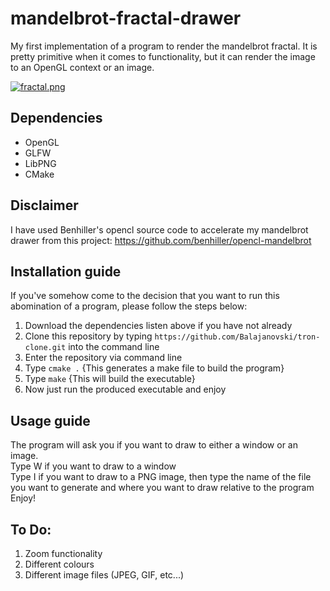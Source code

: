 # mandelbrot-fractal-drawer
My first implementation of a program to render the mandelbrot fractal.
It is pretty primitive when it comes to functionality, but it can render the image to an OpenGL context or an image.

[![fractal.png](https://s10.postimg.org/r6mpm6ks9/fractal.png)](https://postimg.org/image/jdw1u7et1/)

## Dependencies
* OpenGL 
* GLFW
* LibPNG
* CMake

## Disclaimer
I have used Benhiller's opencl source code to accelerate my mandelbrot drawer from this project:
https://github.com/benhiller/opencl-mandelbrot

## Installation guide
If you've somehow come to the decision that you want to run this abomination of a program, please follow the steps below: <br>
1. Download the dependencies listen above if you have not already
2. Clone this repository by typing ` https://github.com/Balajanovski/tron-clone.git ` into the command line
3. Enter the repository via command line
4. Type `cmake .` {This generates a make file to build the program}
5. Type `make` {This will build the executable}
6. Now just run the produced executable and enjoy

## Usage guide
The program will ask you if you want to draw to either a window or an image.<br>
Type W if you want to draw to a window<br>
Type I if you want to draw to a PNG image, then type the name of the file you want to generate and where you want to draw relative to the program<br>
Enjoy!

## To Do:
1. Zoom functionality
3. Different colours
4. Different image files (JPEG, GIF, etc...)
